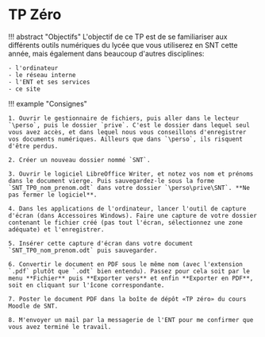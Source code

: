 # TP Zéro

!!! abstract "Objectifs"
    L'objectif de ce TP est de se familiariser aux différents outils numériques du lycée que vous utiliserez en SNT cette année, mais également dans beaucoup d'autres disciplines:

    - l'ordinateur
    - le réseau interne
    - l'ENT et ses services
    - ce site

!!! example "Consignes"

    1. Ouvrir le gestionnaire de fichiers, puis aller dans le lecteur `\perso`, puis le dossier `prive`. C'est le dossier dans lequel seul vous avez accès, et dans lequel nous vous conseillons d'enregistrer vos documents numériques. Ailleurs que dans `\perso`, ils risquent d'être perdus.

    2. Créer un nouveau dossier nommé `SNT`.

    3. Ouvrir le logiciel LibreOffice Writer, et notez vos nom et prénoms dans le document vierge. Puis sauvegardez-le sous la forme `SNT_TP0_nom_prenom.odt` dans votre dossier `\perso\prive\SNT`. **Ne pas fermer le logiciel**.

    4. Dans les applications de l'ordinateur, lancer l'outil de capture d'écran (dans Accessoires Windows). Faire une capture de votre dossier contenant le fichier créé (pas tout l'écran, sélectionnez une zone adéquate) et l'enregistrer.

    5. Insérer cette capture d'écran dans votre document `SNT_TP0_nom_prenom.odt` puis sauvegarder.

    6. Convertir le document en PDF sous le même nom (avec l'extension `.pdf` plutôt que `.odt` bien entendu). Passez pour cela soit par le menu **Fichier** puis **Exporter vers** et enfin **Exporter en PDF**, soit en cliquant sur l'îcone correspondante.

    7. Poster le document PDF dans la boîte de dépôt «TP zéro» du cours Moodle de SNT.

    8. M'envoyer un mail par la messagerie de l'ENT pour me confirmer que vous avez terminé le travail.